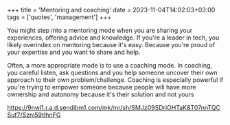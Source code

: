 +++
title = 'Mentoring and coaching'
date = 2023-11-04T14:02:03+03:00
tags = ['quotes', 'management']
+++

You might step into a mentoring mode when you are sharing your experiences, offering advice and knowledge. If you're a leader in tech, you likely overindex on mentoring because it's easy. Because you're proud of your expertise and you want to share and help.

Often, a more appropriate mode is to use a coaching mode. In coaching, you careful listen, ask questions and you help someone uncover their own approach to their own problem/challenge. Coaching is especially powerful if you're trying to empower someone because people will have more ownership and autonomy because it's their solution and not yours

https://9nwl1.r.a.d.sendibm1.com/mk/mr/sh/SMJz09SDriOHTaK8T07nnTQCSuf7/Szni59tIhnFG